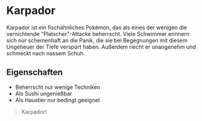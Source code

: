 # Karpador
Karpador ist ein fischähnliches Pokémon, das als eines der wenigen die vernichtende "Platscher"-Attacke beherrscht. Viele Schwimmer erinnern sich nur schemenhaft an die Panik, die sie bei Begegnungen mit diesem Ungeheuer der Tiefe verspürt haben. Außerdem riecht er unangenehm und schmeckt nach nassem Schuh.
## Eigenschaften
* Beherrscht nur wenige Techniken
* Als Sushi ungenießbar
* Als Haustier nur bedingt geeignet
> Karpador!